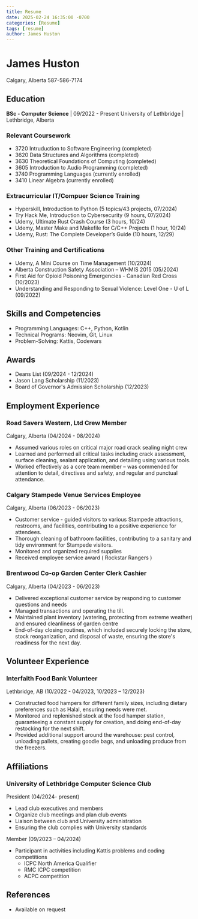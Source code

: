 ```yaml
---
title: Resume
date: 2025-02-24 16:35:00 -0700
categories: [Resume]
tags: [resume]
author: James Huston
---
```


# James Huston

Calgary, Alberta
587-586-7174

## Education

**BSc - Computer Science** | 09/2022 - Present
University of Lethbridge | Lethbridge, Alberta

### Relevant Coursework

- 3720 Intruduction to Software Engineering (completed)
- 3620 Data Structures and Algorithms (completed)
- 3630 Theoretical Foundations of Computing (completed)
- 3605 Introduction to Audio Programming (completed)
- 3740 Programming Languages (currently enrolled)
- 3410 Linear Algebra (currently enrolled)

### Extracurricular IT/Compuer Science Training

- Hyperskill, Introduction to Python (5 topics/43 projects, 07/2024)
- Try Hack Me, Introduction to Cybersecurity (9 hours, 07/2024)
- Udemy, Ultimate Rust Crash Course (3 hours, 10/24)
- Udemy, Master Make and Makefile for C/C++ Projects (1 hour, 10/24)
- Udemy, Rust: The Complete Developer’s Guide (10 hours, 12/29)

### Other Training and Certifications

- Udemy, A Mini Course on Time Management (10/2024)
- Alberta Construction Safety Association – WHMIS 2015 (05/2024)
- First Aid for Opioid Poisoning Emergencies - Canadian Red Cross (10/2023)
- Understanding and Responding to Sexual Violence: Level One - U of L (09/2022)

## Skills and Competencies

- Programming Languages: C++, Python, Kotlin
- Technical Programs: Neovim, Git, Linux
- Problem-Solving: Kattis, Codewars

## Awards

- Deans List (09/2024 - 12/2024)
- Jason Lang Scholarship (11/2023)
- Board of Governor's Admission Scholarship (12/2023)

## Employment Experience

### Road Savers Western, Ltd Crew Member

Calgary, Alberta (04/2024 - 08/2024)

- Assumed various roles on critical major road crack sealing night crew
- Learned and performed all critical tasks including crack assessment, surface
cleaning, sealant application, and detailing using various tools.
- Worked effectively as a core team member – was commended for attention to detail,
directives and safety, and regular and punctual attendance.

### Calgary Stampede Venue Services Employee

Calgary, Alberta (06/2023 - 06/2023)

- Customer service - guided visitors to various Stampede attractions, restrooms,
and facilities, contributing to a positive experience for attendees.
- Thorough cleaning of bathroom facilities, contributing to a sanitary and tidy
environment for Stampede visitors.
- Monitored and organized required supplies
- Received employee service award ( Rockstar Rangers )

### Brentwood Co-op Garden Center Clerk Cashier

Calgary, Alberta (04/2023 - 06/2023)

- Delivered exceptional customer service by responding to customer questions and
needs
- Managed transactions and operating the till.
- Maintained plant inventory (watering, protecting from extreme weather) and
ensured
cleanliness of garden centre
- End-of-day closing routines, which included securely locking the store, stock
reorganization, and disposal of waste, ensuring the store's readiness for the
next day.

## Volunteer Experience

### Interfaith Food Bank Volunteer

Lethbridge, AB (10/2022 - 04/2023, 10/2023 – 12/2023)

- Constructed food hampers for different family sizes, including dietary
preferences such as Halal, ensuring needs were met.
- Monitored and replenished stock at the food hamper station, guaranteeing a constant
supply for creation, and doing end-of-day restocking for the next shift.
- Provided additional support around the warehouse: pest control, unloading pallets,
creating goodie bags, and unloading produce from the freezers.

## Affiliations

### University of Lethbridge Computer Science Club

President (04/2024- present)

- Lead club executives and members
- Organize club meetings and plan club events
- Liaison between club and University administration
- Ensuring the club complies with University standards

Member (09/2023 – 04/2024)

- Participant in activities including Kattis problems and coding competitions
  - ICPC North America Qualifier
  - RMC ICPC competition
  - ACPC competition

## References

- Available on request
